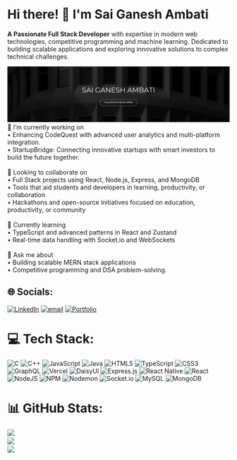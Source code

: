 # Hi there! 👋 I'm Sai Ganesh Ambati

**A Passionate Full Stack Developer** with expertise in modern web technologies, competitive programming and machine learning. Dedicated to building scalable applications and exploring innovative solutions to complex technical challenges.

<img src="banner.png" alt="SaiGaneshAmbati">
🔭 I’m currently working on<br>• Enhancing CodeQuest with advanced user analytics and multi-platform integration.<br>• StartupBridge: Connecting innovative startups with smart investors to build the future together.<br><br>👯 Looking to collaborate on<br>• Full Stack projects using React, Node.js, Express, and MongoDB<br>• Tools that aid students and developers in learning, productivity, or collaboration<br>• Hackathons and open-source initiatives focused on education, productivity, or community<br><br>🌱 Currently learning<br>• TypeScript and advanced patterns in React and Zustand<br>• Real-time data handling with Socket.io and WebSockets<br><br>💬 Ask me about<br>• Building scalable MERN stack applications<br>• Competitive programming and DSA problem-solving.


## 🌐 Socials:
[![LinkedIn](https://img.shields.io/badge/LinkedIn-%230077B5.svg?logo=linkedin&logoColor=white)](https://linkedin.com/in/sai-ganesh-ambati)  [![email](https://img.shields.io/badge/Email-D14836?logo=gmail&logoColor=white)](mailto:saiganeshambati000@gmail.com)  [![Portfolio](https://img.shields.io/badge/Portfolio-000000?style=for-the-badge&logo=vercel&logoColor=white)](https://portfolio-one-omega-15.vercel.app/)

# 💻 Tech Stack:
![C](https://img.shields.io/badge/c-%2300599C.svg?style=for-the-badge&logo=c&logoColor=white) ![C++](https://img.shields.io/badge/c++-%2300599C.svg?style=for-the-badge&logo=c%2B%2B&logoColor=white) ![JavaScript](https://img.shields.io/badge/javascript-%23323330.svg?style=for-the-badge&logo=javascript&logoColor=%23F7DF1E) ![Java](https://img.shields.io/badge/java-%23ED8B00.svg?style=for-the-badge&logo=openjdk&logoColor=white) ![HTML5](https://img.shields.io/badge/html5-%23E34F26.svg?style=for-the-badge&logo=html5&logoColor=white) ![TypeScript](https://img.shields.io/badge/typescript-%23007ACC.svg?style=for-the-badge&logo=typescript&logoColor=white) ![CSS3](https://img.shields.io/badge/css3-%231572B6.svg?style=for-the-badge&logo=css3&logoColor=white) ![GraphQL](https://img.shields.io/badge/-GraphQL-E10098?style=for-the-badge&logo=graphql&logoColor=white) ![Vercel](https://img.shields.io/badge/vercel-%23000000.svg?style=for-the-badge&logo=vercel&logoColor=white) ![DaisyUI](https://img.shields.io/badge/daisyui-5A0EF8?style=for-the-badge&logo=daisyui&logoColor=white) ![Express.js](https://img.shields.io/badge/express.js-%23404d59.svg?style=for-the-badge&logo=express&logoColor=%2361DAFB) ![React Native](https://img.shields.io/badge/react_native-%2320232a.svg?style=for-the-badge&logo=react&logoColor=%2361DAFB) ![React](https://img.shields.io/badge/react-%2320232a.svg?style=for-the-badge&logo=react&logoColor=%2361DAFB) ![NodeJS](https://img.shields.io/badge/node.js-6DA55F?style=for-the-badge&logo=node.js&logoColor=white) ![NPM](https://img.shields.io/badge/NPM-%23CB3837.svg?style=for-the-badge&logo=npm&logoColor=white) ![Nodemon](https://img.shields.io/badge/NODEMON-%23323330.svg?style=for-the-badge&logo=nodemon&logoColor=%BBDEAD) ![Socket.io](https://img.shields.io/badge/Socket.io-black?style=for-the-badge&logo=socket.io&badgeColor=010101) ![MySQL](https://img.shields.io/badge/mysql-4479A1.svg?style=for-the-badge&logo=mysql&logoColor=white) ![MongoDB](https://img.shields.io/badge/MongoDB-%234ea94b.svg?style=for-the-badge&logo=mongodb&logoColor=white)
# 📊 GitHub Stats:
![](https://github-readme-stats.vercel.app/api?username=saiganesh4151&theme=github_dark&hide_border=false&include_all_commits=false&count_private=false)<br/>
![](https://nirzak-streak-stats.vercel.app/?user=saiganesh4151&theme=github_dark&hide_border=false)<br/>
![](https://github-readme-stats.vercel.app/api/top-langs/?username=saiganesh4151&theme=github_dark&hide_border=false&include_all_commits=false&count_private=false&layout=compact)

<!-- Proudly created with GPRM ( https://gprm.itsvg.in ) -->
